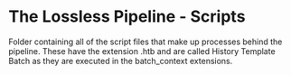 # The Lossless Pipeline - Scripts
Folder containing all of the script files that make up processes behind the pipeline. These have the extension .htb and are called History Template Batch as they are executed in the batch_context extensions.